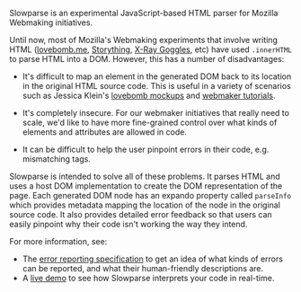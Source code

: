 Slowparse is an experimental JavaScript-based HTML parser for Mozilla Webmaking initiatives.

Until now, most of Mozilla's Webmaking experiments that involve writing HTML ([lovebomb.me][], [Storything][], [X-Ray Goggles][], etc) have used `.innerHTML` to parse HTML into a DOM. However, this has a number of disadvantages:

* It's difficult to map an element in the generated DOM back to its location in the original HTML source code. This is useful in a variety of scenarios such as Jessica Klein's [lovebomb mockups][] and [webmaker tutorials][].

* It's completely insecure. For our webmaker initiatives that really need to scale, we'd like to have more fine-grained control over what kinds of elements and attributes are allowed in code.

* It can be difficult to help the user pinpoint errors in their code, e.g. mismatching tags.

Slowparse is intended to solve all of these problems. It parses HTML and uses a host DOM implementation to create the DOM representation of the page. Each generated DOM node has an expando property called `parseInfo` which provides metadata mapping the location of the node in the original source code. It also provides detailed error feedback so that users can easily pinpoint why their code isn't working the way they intend.

For more information, see:

  * The [error reporting specification][] to get an idea of what kinds of errors can be reported, and what their human-friendly descriptions are.
  * A [live demo][] to see how Slowparse interprets your code in real-time.

  [lovebomb.me]: http://lovebomb.me
  [Storything]: http://storything.toolness.org/
  [X-Ray Goggles]: http://hackasaurus.org/goggles/
  [lovebomb mockups]: http://jessicaklein.blogspot.com/2012/03/iterating-on-bombs.html
  [webmaker tutorials]: http://www.toolness.com/wp/2012/03/webmaker-tutorial-prototyping/
  [error reporting specification]: http://toolness.github.com/slowparse/demo/spec.html
  [live demo]: http://toolness.github.com/slowparse/demo/
  